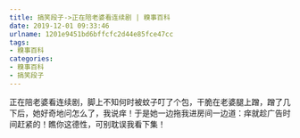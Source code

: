 ```yaml
---
title: 搞笑段子->正在陪老婆看连续剧 | 糗事百科
date: 2019-12-01 09:33:46
urlname: 1201e9451bd6bffcfc2d44e85fce47cc
tags: 
- 糗事百科
categories:
- 糗事百科
- 搞笑段子
---
```

正在陪老婆看连续剧，脚上不知何时被蚊子叮了个包，干脆在老婆腿上蹭，蹭了几下后，她好奇地问怎么了，我说痒！于是她一边拖我进房间一边道：痒就趁广告时间赶紧的！瞧你这德性，可别耽误我看下集！


